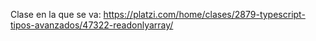 Clase en la que se va: https://platzi.com/home/clases/2879-typescript-tipos-avanzados/47322-readonlyarray/